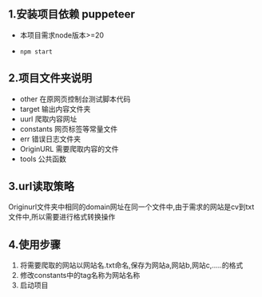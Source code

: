 ## 1.安装项目依赖	puppeteer

- 本项目需求node版本>=20

- ```shell
  npm start
  ```

## 2.项目文件夹说明

- other 在原网页控制台测试脚本代码
- target 输出内容文件夹
- uurl 爬取内容网址
- constants 网页标签等常量文件
- err 错误日志文件夹
- OriginURL  需要爬取内容的文件
- tools 公共函数

## 3.url读取策略

Originurl文件夹中相同的domain网址在同一个文件中,由于需求的网站是cv到txt文件中,所以需要进行格式转换操作

## 4.使用步骤

1. 将需要爬取的网站以网站名.txt命名,保存为网站a,网站b,网站c,.....的格式
2. 修改constants中的tag名称为网站名称
3. 启动项目